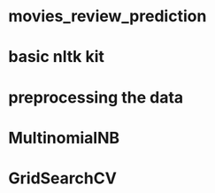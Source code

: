 # movies_review_prediction
# basic nltk kit
# preprocessing the data
# MultinomialNB
# GridSearchCV 
